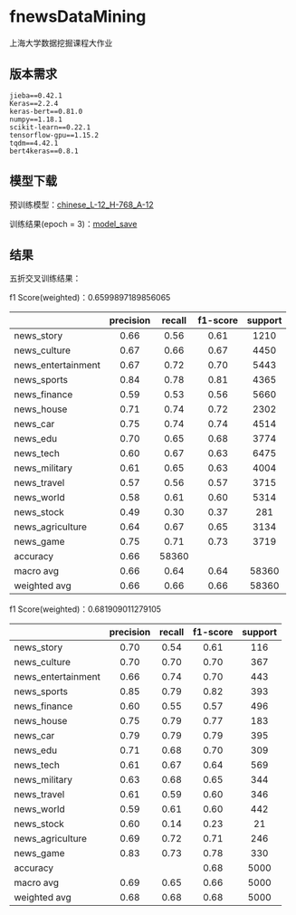 # fnewsDataMining
上海大学数据挖掘课程大作业

## 版本需求

```
jieba==0.42.1
Keras==2.2.4
keras-bert==0.81.0
numpy==1.18.1
scikit-learn==0.22.1
tensorflow-gpu==1.15.2
tqdm==4.42.1
bert4keras==0.8.1
```

## 模型下载

预训练模型：[chinese_L-12_H-768_A-12](https://drive.google.com/drive/folders/1tAIO4vcUHAxwf0KMSz73NLycjzVc7Q6v?usp=sharing)

训练结果(epoch = 3)：[model_save](https://drive.google.com/drive/folders/1l09n4B-7r0Qpe5lGEkF6q0XGZZfP93rV?usp=sharing)

## 结果


五折交叉训练结果：

f1 Score(weighted)：0.6599897189856065

||precision|recall|f1-score|support|
|:----|:----:|:----:|:----:|:---:|
|news_story|0.66|0.56|0.61|1210
|news_culture|0.67|0.66|0.67|4450
|news_entertainment|0.67|0.72|0.70|5443
|news_sports|0.84|0.78|0.81|4365
|news_finance|0.59|0.53|0.56|5660
|news_house|0.71|0.74|0.72|2302
|news_car|0.75|0.74|0.74|4514
|news_edu|0.70|0.65|0.68|3774
|news_tech|0.60|0.67|0.63|6475
|news_military|0.61|0.65|0.63|4004
|news_travel|0.57|0.56|0.57|3715
|news_world|0.58|0.61|0.60|5314
|news_stock|0.49|0.30|0.37|281
|news_agriculture|0.64|0.67|0.65|3134
|news_game|0.75|0.71|0.73|3719
|accuracy|0.66|58360
|macro avg|0.66|0.64|0.64|58360
|weighted avg|0.66|0.66|0.66|58360

f1 Score(weighted)：0.681909011279105

||precision|recall|f1-score|support|
|:----|:----:|:----:|:----:|:---:|
|news_story|0.70|0.54|0.61|116
|news_culture|0.70|0.70|0.70|367
news_entertainment|0.66|0.74|0.70|443
|news_sports|0.85|0.79|0.82|393
|news_finance|0.60|0.55|0.57|496
|news_house|0.75|0.79|0.77|183
|news_car|0.79|0.79|0.79|395
|news_edu|0.71|0.68|0.70|309
|news_tech|0.61|0.67|0.64|569
|news_military|0.63|0.68|0.65|344
|news_travel|0.61|0.59|0.60|346
|news_world|0.59|0.61|0.60|442
|news_stock|0.60|0.14|0.23|21
|news_agriculture|0.69|0.72|0.71|246
|news_game|0.83|0.73|0.78|330
|accuracy|||0.68|5000
|macro avg|0.69|0.65|0.66|5000
|weighted avg|0.68|0.68|0.68|5000


